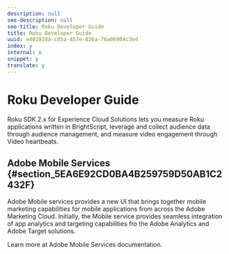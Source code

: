 ```yaml
---
description: null
seo-description: null
seo-title: Roku Developer Guide
title: Roku Developer Guide
uuid: e40192da-c85a-457e-826a-76a06904c3ed
index: y
internal: n
snippet: y
translate: y
---
```


# Roku Developer Guide

Roku SDK 2.x for Experience Cloud Solutions lets you measure Roku applications written in BrightScript, leverage and collect audience data through audience management, and measure video engagement through Video heartbeats. 

## Adobe Mobile Services {#section_5EA6E92CD0BA4B259759D50AB1C2432F}

Adobe Mobile services provides a new UI that brings together mobile marketing capabilities for mobile applications from across the Adobe Marketing Cloud. Initially, the Mobile service provides seamless integration of app analytics and targeting capabilities fro the Adobe Analytics and Adobe Target solutions. 

Learn more at Adobe Mobile Services documentation. 
